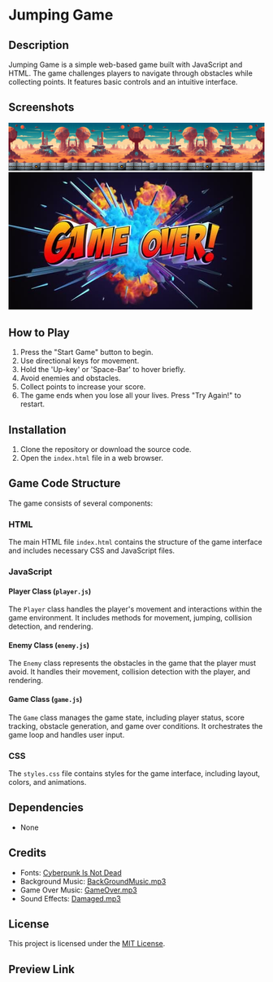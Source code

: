# Jumping Game

## Description
Jumping Game is a simple web-based game built with JavaScript and HTML. The game challenges players to navigate through obstacles while collecting points. It features basic controls and an intuitive interface.

## Screenshots
![Gameplay Screenshot](./docs/images/start-game.png)
![Game Over Screenshot](./docs/images/endGame.png)

## How to Play
1. Press the "Start Game" button to begin.
2. Use directional keys for movement.
3. Hold the 'Up-key' or 'Space-Bar' to hover briefly.
4. Avoid enemies and obstacles.
5. Collect points to increase your score.
6. The game ends when you lose all your lives. Press "Try Again!" to restart.

## Installation
1. Clone the repository or download the source code.
2. Open the `index.html` file in a web browser.

## Game Code Structure
The game consists of several components:

### HTML
The main HTML file `index.html` contains the structure of the game interface and includes necessary CSS and JavaScript files.

### JavaScript
#### Player Class (`player.js`)
The `Player` class handles the player's movement and interactions within the game environment. It includes methods for movement, jumping, collision detection, and rendering.

#### Enemy Class (`enemy.js`)
The `Enemy` class represents the obstacles in the game that the player must avoid. It handles their movement, collision detection with the player, and rendering.

#### Game Class (`game.js`)
The `Game` class manages the game state, including player status, score tracking, obstacle generation, and game over conditions. It orchestrates the game loop and handles user input.

### CSS
The `styles.css` file contains styles for the game interface, including layout, colors, and animations.

## Dependencies
- None

## Credits
- Fonts: [Cyberpunk Is Not Dead](https://fonts.cdnfonts.com/css/cyberpunk-is-not-dead)
- Background Music: [BackGroundMusic.mp3](./docs/audio/BackGroundMusic.mp3)
- Game Over Music: [GameOver.mp3](./docs/audio/GameOver.mp3)
- Sound Effects: [Damaged.mp3](./docs/audio/Damaged.mp3)

## License
This project is licensed under the [MIT License](LICENSE).

## Preview Link

